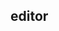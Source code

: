 ## editor

<!-- UTSCOMJSON.editor.description -->

<!-- UTSCOMJSON.editor.compatibility -->

<!-- UTSCOMJSON.editor.attribute -->

<!-- UTSCOMJSON.editor.event -->

<!-- UTSCOMJSON.editor.component_type -->

<!-- UTSCOMJSON.editor.children -->

<!-- UTSCOMJSON.editor.example -->

<!-- UTSCOMJSON.editor.reference -->

